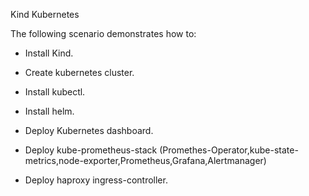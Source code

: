 Kind Kubernetes

The following scenario demonstrates how to:


- Install Kind.

- Create kubernetes cluster.

- Install kubectl.

- Install helm.

- Deploy Kubernetes dashboard.

- Deploy kube-prometheus-stack 
  (Promethes-Operator,kube-state-metrics,node-exporter,Prometheus,Grafana,Alertmanager)

- Deploy haproxy ingress-controller.
